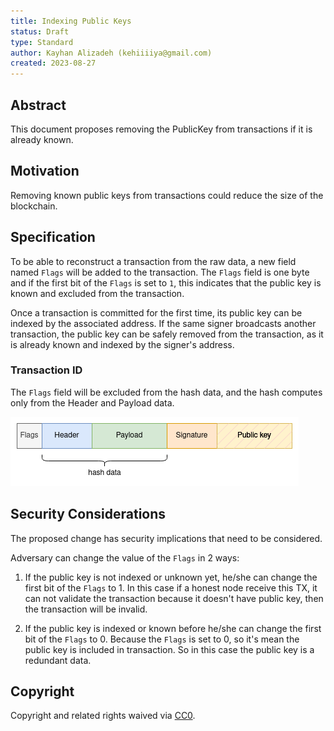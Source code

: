 ```yaml
---
title: Indexing Public Keys
status: Draft
type: Standard
author: Kayhan Alizadeh (kehiiiiya@gmail.com)
created: 2023-08-27
---
```


## Abstract

This document proposes removing the PublicKey from transactions if it is already known.

## Motivation

Removing known public keys from transactions could reduce the size of the blockchain.

## Specification

To be able to reconstruct a transaction from the raw data, a new field named `Flags` will be added to the transaction. The `Flags` field is one byte and if the first bit of the `Flags` is set to `1`, this indicates that the public key is known and excluded from the transaction.

Once a transaction is committed for the first time, its public key can be indexed by the associated address. If the same signer broadcasts another transaction, the public key can be safely removed from the transaction, as it is already known and indexed by the signer's address.

### Transaction ID

The `Flags` field will be excluded from the hash data, and the hash computes only from the Header and Payload data.

![Indexed public key](../assets/pip-0004/indexed-public-key.png)

## Security Considerations

The proposed change has security implications that need to be considered. 

Adversary can change the value of the `Flags` in 2 ways:

1. If the public key is not indexed or unknown yet, he/she can change the first bit of the `Flags` to 1.
In this case if a honest node receive this TX, it can not validate the transaction because it doesn't have public key, then the transaction will be invalid.

2. If the public key is indexed or known before he/she can change the first bit of the `Flags` to 0.
Because the `Flags` is set to 0, so it's mean the public key is included in transaction.
So in this case the public key is a redundant data. 

## Copyright

Copyright and related rights waived via [CC0](../LICENSE.md).
